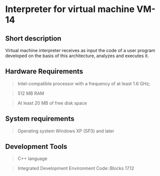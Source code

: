 # Interpreter for virtual machine VM-14

## Short description

Virtual machine interpreter receives as input the code of a user program developed on the basis of this architecture, analyzes and executes it.

## Hardware Requirements

> Intel-compatible processor with a frequency of at least 1.6 GHz;

> 512 MB RAM

> At least 20 MB of free disk space

## System requirements

> Operating system Windows XP (SP3) and later

## Development Tools

> C++ language

> Integrated Development Environment Code::Blocks 17.12
